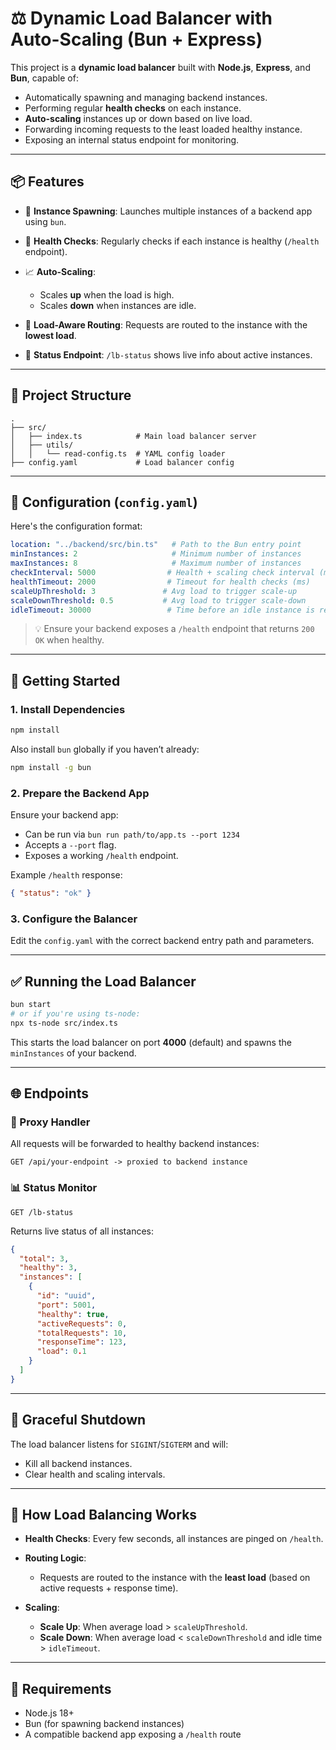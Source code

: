 # ⚖️ Dynamic Load Balancer with Auto-Scaling (Bun + Express)

This project is a **dynamic load balancer** built with **Node.js**, **Express**, and **Bun**, capable of:

* Automatically spawning and managing backend instances.
* Performing regular **health checks** on each instance.
* **Auto-scaling** instances up or down based on live load.
* Forwarding incoming requests to the least loaded healthy instance.
* Exposing an internal status endpoint for monitoring.

---

## 📦 Features

* 🏁 **Instance Spawning**: Launches multiple instances of a backend app using `bun`.
* 💓 **Health Checks**: Regularly checks if each instance is healthy (`/health` endpoint).
* 📈 **Auto-Scaling**:

  * Scales **up** when the load is high.
  * Scales **down** when instances are idle.
* 🚥 **Load-Aware Routing**: Requests are routed to the instance with the **lowest load**.
* 🚦 **Status Endpoint**: `/lb-status` shows live info about active instances.

---

## 📁 Project Structure

```
.
├── src/
│   ├── index.ts            # Main load balancer server
│   ├── utils/
│   │   └── read-config.ts  # YAML config loader
├── config.yaml             # Load balancer config
```

---

## 🔧 Configuration (`config.yaml`)

Here's the configuration format:

```yaml
location: "../backend/src/bin.ts"   # Path to the Bun entry point
minInstances: 2                     # Minimum number of instances
maxInstances: 8                     # Maximum number of instances
checkInterval: 5000                # Health + scaling check interval (ms)
healthTimeout: 2000                # Timeout for health checks (ms)
scaleUpThreshold: 3               # Avg load to trigger scale-up
scaleDownThreshold: 0.5           # Avg load to trigger scale-down
idleTimeout: 30000                 # Time before an idle instance is removed (ms)
```

> 💡 Ensure your backend exposes a `/health` endpoint that returns `200 OK` when healthy.

---

## 🚀 Getting Started

### 1. Install Dependencies

```bash
npm install
```

Also install `bun` globally if you haven’t already:

```bash
npm install -g bun
```

### 2. Prepare the Backend App

Ensure your backend app:

* Can be run via `bun run path/to/app.ts --port 1234`
* Accepts a `--port` flag.
* Exposes a working `/health` endpoint.

Example `/health` response:

```json
{ "status": "ok" }
```

### 3. Configure the Balancer

Edit the `config.yaml` with the correct backend entry path and parameters.

---

## ✅ Running the Load Balancer

```bash
bun start
# or if you're using ts-node:
npx ts-node src/index.ts
```

This starts the load balancer on port **4000** (default) and spawns the `minInstances` of your backend.

---

## 🌐 Endpoints

### 🔁 Proxy Handler

All requests will be forwarded to healthy backend instances:

```http
GET /api/your-endpoint -> proxied to backend instance
```

### 📊 Status Monitor

```http
GET /lb-status
```

Returns live status of all instances:

```json
{
  "total": 3,
  "healthy": 3,
  "instances": [
    {
      "id": "uuid",
      "port": 5001,
      "healthy": true,
      "activeRequests": 0,
      "totalRequests": 10,
      "responseTime": 123,
      "load": 0.1
    }
  ]
}
```

---

## 🛑 Graceful Shutdown

The load balancer listens for `SIGINT`/`SIGTERM` and will:

* Kill all backend instances.
* Clear health and scaling intervals.

---

## 🧠 How Load Balancing Works

* **Health Checks**: Every few seconds, all instances are pinged on `/health`.
* **Routing Logic**:

  * Requests are routed to the instance with the **least load** (based on active requests + response time).
* **Scaling**:

  * **Scale Up**: When average load > `scaleUpThreshold`.
  * **Scale Down**: When average load < `scaleDownThreshold` and idle time > `idleTimeout`.

---

## 📌 Requirements

* Node.js 18+
* Bun (for spawning backend instances)
* A compatible backend app exposing a `/health` route
